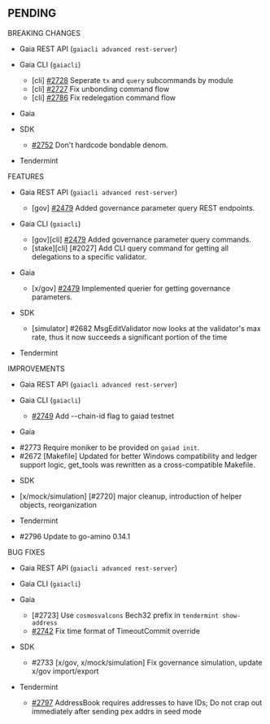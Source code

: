 ## PENDING

BREAKING CHANGES

* Gaia REST API (`gaiacli advanced rest-server`)

* Gaia CLI  (`gaiacli`)
  * [cli] [\#2728](https://github.com/cosmos/cosmos-sdk/pull/2728) Seperate `tx` and `query` subcommands by module
  * [cli] [\#2727](https://github.com/cosmos/cosmos-sdk/pull/2727) Fix unbonding command flow
  * [cli] [\#2786](https://github.com/cosmos/cosmos-sdk/pull/2786) Fix redelegation command flow

* Gaia

* SDK
  * [\#2752](https://github.com/cosmos/cosmos-sdk/pull/2752) Don't hardcode bondable denom.

* Tendermint


FEATURES

* Gaia REST API (`gaiacli advanced rest-server`)
  * [gov] [\#2479](https://github.com/cosmos/cosmos-sdk/issues/2479) Added governance parameter
    query REST endpoints.

* Gaia CLI  (`gaiacli`)
  * [gov][cli] [\#2479](https://github.com/cosmos/cosmos-sdk/issues/2479) Added governance
    parameter query commands.
  * [stake][cli] [\#2027] Add CLI query command for getting all delegations to a specific validator.
    
* Gaia
  * [x/gov] [#2479](https://github.com/cosmos/cosmos-sdk/issues/2479) Implemented querier
  for getting governance parameters.

* SDK
    * [simulator] \#2682 MsgEditValidator now looks at the validator's max rate, thus it now succeeds a significant portion of the time

* Tendermint


IMPROVEMENTS

* Gaia REST API (`gaiacli advanced rest-server`)

* Gaia CLI  (`gaiacli`)
  * [\#2749](https://github.com/cosmos/cosmos-sdk/pull/2749) Add --chain-id flag to gaiad testnet

* Gaia
 - #2773 Require moniker to be provided on `gaiad init`.
 - #2672 [Makefile] Updated for better Windows compatibility and ledger support logic, get_tools was rewritten as a cross-compatible Makefile.

* SDK
 - [x/mock/simulation] [\#2720] major cleanup, introduction of helper objects, reorganization

* Tendermint
 - #2796 Update to go-amino 0.14.1


BUG FIXES

* Gaia REST API (`gaiacli advanced rest-server`)

* Gaia CLI  (`gaiacli`)

* Gaia
  * [\#2723] Use `cosmosvalcons` Bech32 prefix in `tendermint show-address`
  * [\#2742](https://github.com/cosmos/cosmos-sdk/issues/2742) Fix time format of TimeoutCommit override

* SDK
  
  - \#2733 [x/gov, x/mock/simulation] Fix governance simulation, update x/gov import/export

* Tendermint
  * [\#2797](https://github.com/tendermint/tendermint/pull/2797) AddressBook requires addresses to have IDs; Do not crap out immediately after sending pex addrs in seed mode
